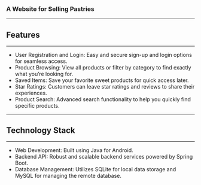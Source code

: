 ### A Website for Selling Pastries

---

## Features

---

- User Registration and Login: Easy and secure sign-up and login options for seamless access.
- Product Browsing: View all products or filter by category to find exactly what you’re looking for.
- Saved Items: Save your favorite sweet products for quick access later.
- Star Ratings: Customers can leave star ratings and reviews to share their experiences.
- Product Search: Advanced search functionality to help you quickly find specific products.

---

## Technology Stack

---

- Web Development: Built using Java for Android.
- Backend API: Robust and scalable backend services powered by Spring Boot.
- Database Management: Utilizes SQLite for local data storage and MySQL for managing the remote database.
